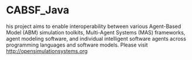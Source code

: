 # CABSF_Java
his project aims to enable interoperability between various Agent-Based Model (ABM) simulation toolkits, Multi-Agent Systems (MAS) frameworks, agent modeling software, and individual intelligent software agents across programming languages and software models.  Please visit http://opensimulationsystems.org
